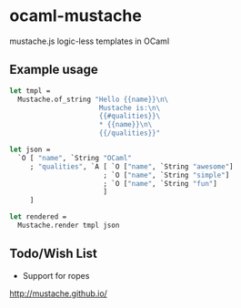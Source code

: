 ocaml-mustache
==============

mustache.js logic-less templates in OCaml


Example usage
-------------

```ocaml
let tmpl =
  Mustache.of_string "Hello {{name}}\n\
                      Mustache is:\n\
                      {{#qualities}}\
                      * {{name}}\n\
                      {{/qualities}}"

let json =
  `O [ "name", `String "OCaml"
     ; "qualities", `A [ `O ["name", `String "awesome"]
                       ; `O ["name", `String "simple"]
                       ; `O ["name", `String "fun"]
                       ]
     ]

let rendered =
  Mustache.render tmpl json
```

Todo/Wish List
-----------
* Support for ropes


http://mustache.github.io/
